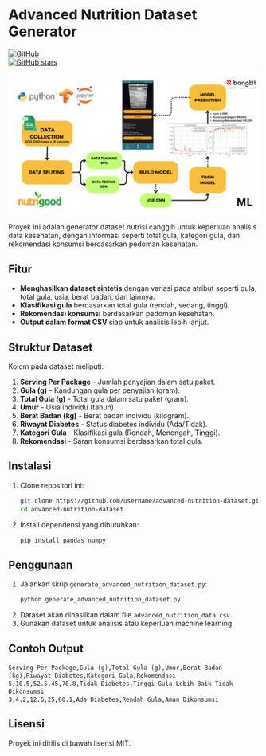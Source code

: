 
# Advanced Nutrition Dataset Generator  

[![GitHub](https://img.shields.io/github/forks/GaluhPncWirs/capstone-project-for-ML?style=social)](https://github.com/GaluhPncWirs/capstone-project-for-ML/fork)  
[![GitHub stars](https://img.shields.io/github/stars/GaluhPncWirs/capstone-project-for-ML?style=social)](https://github.com/GaluhPncWirs/capstone-project-for-ML/stargazers)  

![](images/Nutrigood_ml.png)

Proyek ini adalah generator dataset nutrisi canggih untuk keperluan analisis data kesehatan, dengan informasi seperti total gula, kategori gula, dan rekomendasi konsumsi berdasarkan pedoman kesehatan.  

## Fitur  
- **Menghasilkan dataset sintetis** dengan variasi pada atribut seperti gula, total gula, usia, berat badan, dan lainnya.  
- **Klasifikasi gula** berdasarkan total gula (rendah, sedang, tinggi).  
- **Rekomendasi konsumsi** berdasarkan pedoman kesehatan.  
- **Output dalam format CSV** siap untuk analisis lebih lanjut.  

## Struktur Dataset  
Kolom pada dataset meliputi:  
1. **Serving Per Package** - Jumlah penyajian dalam satu paket.  
2. **Gula (g)** - Kandungan gula per penyajian (gram).  
3. **Total Gula (g)** - Total gula dalam satu paket (gram).  
4. **Umur** - Usia individu (tahun).  
5. **Berat Badan (kg)** - Berat badan individu (kilogram).  
6. **Riwayat Diabetes** - Status diabetes individu (Ada/Tidak).  
7. **Kategori Gula** - Klasifikasi gula (Rendah, Menengah, Tinggi).  
8. **Rekomendasi** - Saran konsumsi berdasarkan total gula.  

## Instalasi  
1. Clone repositori ini:  
   ```bash
   git clone https://github.com/username/advanced-nutrition-dataset.git
   cd advanced-nutrition-dataset
   ```
2. Install dependensi yang dibutuhkan:  
   ```bash
   pip install pandas numpy
   ```

## Penggunaan  
1. Jalankan skrip `generate_advanced_nutrition_dataset.py`:  
   ```bash
   python generate_advanced_nutrition_dataset.py
   ```  
2. Dataset akan dihasilkan dalam file `advanced_nutrition_data.csv`.  
3. Gunakan dataset untuk analisis atau keperluan machine learning.  

## Contoh Output  
```csv
Serving Per Package,Gula (g),Total Gula (g),Umur,Berat Badan (kg),Riwayat Diabetes,Kategori Gula,Rekomendasi
5,10.5,52.5,45,70.8,Tidak Diabetes,Tinggi Gula,Lebih Baik Tidak Dikonsumsi
3,4.2,12.6,25,60.1,Ada Diabetes,Rendah Gula,Aman Dikonsumsi
```

## Lisensi  
Proyek ini dirilis di bawah lisensi MIT.  
